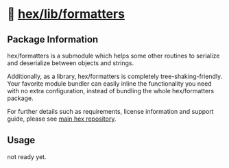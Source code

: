 # 🧱 [hex/lib/formatters](https://github.com/eser/hex/tree/development/src/lib/formatters)

## Package Information

hex/formatters is a submodule which helps some other routines to serialize and
deserialize between objects and strings.

Additionally, as a library, hex/formatters is completely tree-shaking-friendly.
Your favorite module bundler can easily inline the functionality you need with
no extra configuration, instead of bundling the whole hex/formatters package.

For further details such as requirements, license information and support guide,
please see [main hex repository](https://github.com/eser/hex).

## Usage

not ready yet.
